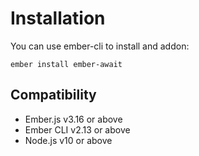 # Installation

You can use ember-cli to install and addon:

```text
ember install ember-await
```

## Compatibility

* Ember.js v3.16 or above
* Ember CLI v2.13 or above
* Node.js v10 or above
